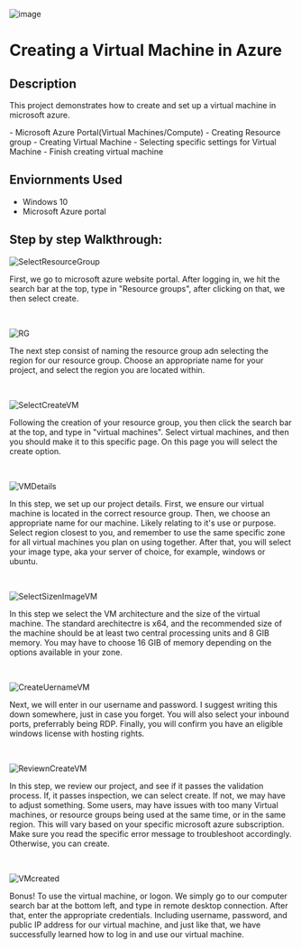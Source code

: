 <p align="center">

![image](https://github.com/user-attachments/assets/2367d5cb-6e20-4e85-a49e-80f7373e2a3a)

</p>

<h1>Creating a Virtual Machine in Azure</h1>

<h2>Description</h2>
<p>This project demonstrates how to create and set up a virtual machine in microsoft azure. </p>
- Microsoft Azure Portal(Virtual Machines/Compute)
- Creating Resource group
- Creating Virtual Machine
- Selecting specific settings for Virtual Machine
- Finish creating virtual machine

<h2>Enviornments Used</h2>

- Windows 10
- Microsoft Azure portal

<h2>Step by step Walkthrough:</h2>

<p>

  ![SelectResourceGroup](https://github.com/user-attachments/assets/c0c4022b-9c30-4579-a671-ef22227bd738)

</p>
<p>
First, we go to microsoft azure website portal. After logging in, we hit the search bar at the top, type in "Resource groups", after clicking on that, we then select create.
</p>
<br />

<p>

  ![RG](https://github.com/user-attachments/assets/22bfb67c-db41-419c-97e7-ec8cb6ad9fe4)


</p>
<p>
The next step consist of naming the resource group adn selecting the region for our resource group. Choose an appropriate name for your project, and select the region you are located within.
</p>
<br />

<p>

  ![SelectCreateVM](https://github.com/user-attachments/assets/95ee487d-b4f2-466a-8272-c45bfa51b705)

</p>
<p>
Following the creation of your resource group, you then click the search bar at the top, and type in "virtual machines". Select virtual machines, and then you should make it to this specific page. On this page you will select the create option.
</p>
<br />

<p>

 
 ![VMDetails](https://github.com/user-attachments/assets/70b15062-f406-48c5-b12e-ee842af57a6f)


</p>
<p>
In this step, we set up our project details. First, we ensure our virtual machine is located in the correct resource group. Then, we choose an appropriate name for our machine. Likely relating to it's use or purpose. Select region closest to you, and remember to use the same specific zone for all virtual machines you plan on using together. After that, you will select your image type, aka your server of choice, for example, windows or ubuntu.

</p>
<br />


<p>

![SelectSizenImageVM](https://github.com/user-attachments/assets/565539c2-70c9-477e-9dfe-71faa1979975)


</p>
<p>
In this step we select the VM architecture and the size of the virtual machine. The standard arechitectre is x64, and the recommended size of the machine should be at least two central processing units and 8 GIB memory. You may have to choose 16 GIB of memory depending on the options available in your zone.
</p>
<br />


<p>

 ![CreateUernameVM](https://github.com/user-attachments/assets/e99762a6-639e-47df-89f1-1e87d3ef251e)


</p>
Next, we will enter in our username and password. I suggest writing this down somewhere, just in case you forget. You will also select your inbound ports, preferrably being RDP. Finally, you will confirm you have an eligible windows license with hosting rights.
<p>

</p>
<br />

<p>

![ReviewnCreateVM](https://github.com/user-attachments/assets/8cbdd350-26dd-412f-b17e-69cc85c5e643)



</p>
<p>
In this step, we review our project, and see if it passes the validation process. If, it passes inspection, we can select create. If not, we may have to adjust something. Some users, may have issues with too many Virtual machines, or resource groups being used at the same time, or in the same region. This will vary based on your specific microsoft azure subscription. Make sure you read the specific error message to troubleshoot accordingly. Otherwise, you can create.
</p>
<br />

<p>

  ![VMcreated](https://github.com/user-attachments/assets/6c8f6e00-c209-4e91-b0b6-15caebfa0977)



</p>
<p>
Bonus! To use the virtual machine, or logon. We simply go to our computer search bar at the bottom left, and type in remote desktop connection. After that, enter the appropriate credentials. Including username, password, and public IP address for our virtual machine, and just like that, we have successfully learned how to log in and use our virtual machine.
</p>
<br />



